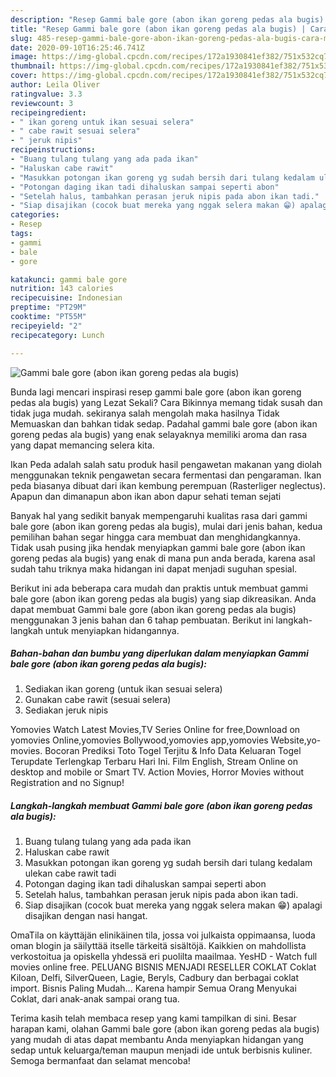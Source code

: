 ```yaml
---
description: "Resep Gammi bale gore (abon ikan goreng pedas ala bugis) | Cara Membuat Gammi bale gore (abon ikan goreng pedas ala bugis) Yang Enak Dan Lezat"
title: "Resep Gammi bale gore (abon ikan goreng pedas ala bugis) | Cara Membuat Gammi bale gore (abon ikan goreng pedas ala bugis) Yang Enak Dan Lezat"
slug: 485-resep-gammi-bale-gore-abon-ikan-goreng-pedas-ala-bugis-cara-membuat-gammi-bale-gore-abon-ikan-goreng-pedas-ala-bugis-yang-enak-dan-lezat
date: 2020-09-10T16:25:46.741Z
image: https://img-global.cpcdn.com/recipes/172a1930841ef382/751x532cq70/gammi-bale-gore-abon-ikan-goreng-pedas-ala-bugis-foto-resep-utama.jpg
thumbnail: https://img-global.cpcdn.com/recipes/172a1930841ef382/751x532cq70/gammi-bale-gore-abon-ikan-goreng-pedas-ala-bugis-foto-resep-utama.jpg
cover: https://img-global.cpcdn.com/recipes/172a1930841ef382/751x532cq70/gammi-bale-gore-abon-ikan-goreng-pedas-ala-bugis-foto-resep-utama.jpg
author: Leila Oliver
ratingvalue: 3.3
reviewcount: 3
recipeingredient:
- " ikan goreng untuk ikan sesuai selera"
- " cabe rawit sesuai selera"
- " jeruk nipis"
recipeinstructions:
- "Buang tulang tulang yang ada pada ikan"
- "Haluskan cabe rawit"
- "Masukkan potongan ikan goreng yg sudah bersih dari tulang kedalam ulekan cabe rawit tadi"
- "Potongan daging ikan tadi dihaluskan sampai seperti abon"
- "Setelah halus, tambahkan perasan jeruk nipis pada abon ikan tadi."
- "Siap disajikan (cocok buat mereka yang nggak selera makan 😁) apalagi disajikan dengan nasi hangat."
categories:
- Resep
tags:
- gammi
- bale
- gore

katakunci: gammi bale gore 
nutrition: 143 calories
recipecuisine: Indonesian
preptime: "PT29M"
cooktime: "PT55M"
recipeyield: "2"
recipecategory: Lunch

---
```



![Gammi bale gore (abon ikan goreng pedas ala bugis)](https://img-global.cpcdn.com/recipes/172a1930841ef382/751x532cq70/gammi-bale-gore-abon-ikan-goreng-pedas-ala-bugis-foto-resep-utama.jpg)

Bunda lagi mencari inspirasi resep gammi bale gore (abon ikan goreng pedas ala bugis) yang Lezat Sekali? Cara Bikinnya memang tidak susah dan tidak juga mudah. sekiranya salah mengolah maka hasilnya Tidak Memuaskan dan bahkan tidak sedap. Padahal gammi bale gore (abon ikan goreng pedas ala bugis) yang enak selayaknya memiliki aroma dan rasa yang dapat memancing selera kita.

Ikan Peda adalah salah satu produk hasil pengawetan makanan yang diolah menggunakan teknik pengawetan secara fermentasi dan pengaraman. Ikan peda biasanya dibuat dari ikan kembung perempuan (Rasterliger neglectus). Apapun dan dimanapun abon ikan abon dapur sehati teman sejati

Banyak hal yang sedikit banyak mempengaruhi kualitas rasa dari gammi bale gore (abon ikan goreng pedas ala bugis), mulai dari jenis bahan, kedua pemilihan bahan segar hingga cara membuat dan menghidangkannya. Tidak usah pusing jika hendak menyiapkan gammi bale gore (abon ikan goreng pedas ala bugis) yang enak di mana pun anda berada, karena asal sudah tahu triknya maka hidangan ini dapat menjadi suguhan spesial.


Berikut ini ada beberapa cara mudah dan praktis untuk membuat gammi bale gore (abon ikan goreng pedas ala bugis) yang siap dikreasikan. Anda dapat membuat Gammi bale gore (abon ikan goreng pedas ala bugis) menggunakan 3 jenis bahan dan 6 tahap pembuatan. Berikut ini langkah-langkah untuk menyiapkan hidangannya.

<!--inarticleads1-->

##### Bahan-bahan dan bumbu yang diperlukan dalam menyiapkan Gammi bale gore (abon ikan goreng pedas ala bugis):

1. Sediakan  ikan goreng (untuk ikan sesuai selera)
1. Gunakan  cabe rawit (sesuai selera)
1. Sediakan  jeruk nipis


Yomovies Watch Latest Movies,TV Series Online for free,Download on yomovies Online,yomovies Bollywood,yomovies app,yomovies Website,yo-movies. Bocoran Prediksi Toto Togel Terjitu &amp; Info Data Keluaran Togel Terupdate Terlengkap Terbaru Hari Ini. Film English, Stream Online on desktop and mobile or Smart TV. Action Movies, Horror Movies without Registration and no Signup! 

<!--inarticleads2-->

##### Langkah-langkah membuat Gammi bale gore (abon ikan goreng pedas ala bugis):

1. Buang tulang tulang yang ada pada ikan
1. Haluskan cabe rawit
1. Masukkan potongan ikan goreng yg sudah bersih dari tulang kedalam ulekan cabe rawit tadi
1. Potongan daging ikan tadi dihaluskan sampai seperti abon
1. Setelah halus, tambahkan perasan jeruk nipis pada abon ikan tadi.
1. Siap disajikan (cocok buat mereka yang nggak selera makan 😁) apalagi disajikan dengan nasi hangat.


OmaTila on käyttäjän elinikäinen tila, jossa voi julkaista oppimaansa, luoda oman blogin ja säilyttää itselle tärkeitä sisältöjä. Kaikkien on mahdollista verkostoitua ja opiskella yhdessä eri puolilta maailmaa. YesHD - Watch full movies online free. PELUANG BISNIS MENJADI RESELLER COKLAT Coklat Kiloan, Delfi, SilverQueen, Lagie, Beryls, Cadbury dan berbagai coklat import. Bisnis Paling Mudah… Karena hampir Semua Orang Menyukai Coklat, dari anak-anak sampai orang tua. 

Terima kasih telah membaca resep yang kami tampilkan di sini. Besar harapan kami, olahan Gammi bale gore (abon ikan goreng pedas ala bugis) yang mudah di atas dapat membantu Anda menyiapkan hidangan yang sedap untuk keluarga/teman maupun menjadi ide untuk berbisnis kuliner. Semoga bermanfaat dan selamat mencoba!
